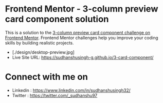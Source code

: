 # Frontend Mentor - 3-column preview card component solution

This is a solution to the [3-column preview card component challenge on Frontend Mentor](https://www.frontendmentor.io/challenges/3column-preview-card-component-pH92eAR2-). Frontend Mentor challenges help you improve your coding skills by building realistic projects. 
- [./design/desktop-preview.jpg]
- Live Site URL: https://sudhanshusingh-g.github.io/3-card-component/


# Connect with me on 
- Linkedin : https://www.linkedin.com/in/sudhanshusingh32/
- Twitter : https://twitter.com/_sudhanshu97
